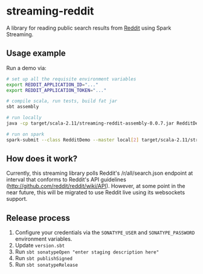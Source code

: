 # streaming-reddit

A library for reading public search results from [Reddit](https://reddit.com/dev/api) using Spark Streaming.

## Usage example ##

Run a demo via:

```sh
# set up all the requisite environment variables
export REDDIT_APPLICATION_ID="..."
export REDDIT_APPLICATION_TOKEN="..."

# compile scala, run tests, build fat jar
sbt assembly

# run locally
java -cp target/scala-2.11/streaming-reddit-assembly-0.0.7.jar RedditDemo standalone

# run on spark
spark-submit --class RedditDemo --master local[2] target/scala-2.11/streaming-reddit-assembly-0.0.7.jar spark
```

## How does it work? ##

Currently, this streaming library polls Reddit's /r/all/search.json endpoint at interval that conforms to Reddit's API guidelines (http://github.com/reddit/reddit/wiki/API). However, at some point in the near future, this will be migrated to use Reddit live using its websockets support.

## Release process ##

1. Configure your credentials via the `SONATYPE_USER` and `SONATYPE_PASSWORD` environment variables.
2. Update `version.sbt`
3. Run `sbt sonatypeOpen "enter staging description here"`
4. Run `sbt publishSigned`
5. Run `sbt sonatypeRelease`
